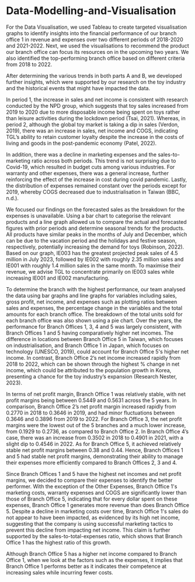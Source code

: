 # Data-Modelling-and-Visualisation

For the Data Visualisation, we used Tableau to create targeted visualisation graphs to identify insights into the financial performance of our branch office 1 in revenue and expenses over two different periods of 2018-2020 and 2021-2022. Next, we used the visualisations to recommend the product our branch office can focus its resources on in the upcoming two years. We also identified the top-performing branch office based on different criteria from 2018 to 2022. 

After determining the various trends in both parts A and B, we developed further insights, which were supported by our research on the toy industry and the historical events that might have impacted the data.

In period 1, the increase in sales and net income is consistent with research conducted by the NPD group, which suggests that toy sales increased from 2019 to 2020 due to more disposable income being spent on toys rather than leisure activities during the lockdown period (Tsai, 2021). Whereas, in period 2, although the global toy market is taking a dip in sales (Verdon, 2019), there was an increase in sales, net income and COGS, indicating TGL’s ability to retain customer loyalty despite the increase in the costs of living and goods in the post-pandemic economy (Patel, 2022).

In addition, there was a decline in marketing expenses and the sales-to-marketing ratio across both periods. This trend is not surprising due to Covid-19, which resulted in budget cuts among various industries. For warranty and other expenses, there was a general increase, further reinforcing the effect of the increase in cost during covid pandemic. Lastly, the distribution of expenses remained constant over the periods except for 2019, whereby COGS decreased due to industrialisation in Taiwan (BBC, n.d.). 

We focused our findings on the forecasted sales as the breakdown for the expenses is unavailable. Using a bar chart to categorise the relevant products and a line graph allowed us to compare the actual and forecasted figures with prior periods and determine seasonal trends for the products. All products have similar peaks in the months of July and December, which can be due to the vacation period and the holidays and festive season, respectively, potentially increasing the demand for toys (Robinson, 2022). Based on our graph, IE003 has the greatest projected peak sales of 4.5 million in July 2023, followed by IE002 with roughly 2.35 million sales and IE001 with roughly 1.4 million sales in the same month. To maximise their revenue, we advise TGL to concentrate primarily on IE003 sales while increasing IE001 and IE002 manufacturing.

To determine the branch with the highest performance, our team analysed the data using bar graphs and line graphs for variables including sales, gross profit, net income, and expenses such as plotting ratios between sales and expenses, the percentage change in the variables and the total amounts for each branch office. The breakdown of the total units sold for each branch office was also shown using a pie chart. Over the years, the performance for Branch Offices 1, 3, 4 and 5 was largely consistent, with Branch Offices 1 and 5 having comparatively higher net incomes. The difference in locations between Branch Office 5 in Taiwan, which focuses on industrialisation, and Branch Office 1 in Japan, which focuses on technology (UNESCO, 2019), could account for Branch Office 5's higher net income. In contrast, Branch Office 2’s net income increased rapidly from 2018 to 2022, which can be shown through the highest % change in net income, which could be attributed to the population growth in Korea, presenting a chance for the toy industry’s expansion (Research Nester, 2023). 

In terms of net profit margin, Branch Office 1 was relatively stable, with net profit margins being between 0.5449 and 0.5631 across the 5 years.  In comparison, Branch Office 2’s net profit margin increased rapidly from 0.2770 in 2018 to 0.3646 in 2019, and had minor fluctuations between 0.3646 and 0.3896 from 2019 to 2022. For Branch Office 3, the net profit margins were the lowest out of the 5 branches and a much lower increase, from 0.1929 to 0.2736, as compared to Branch Office 2. In Branch Office 4’s case, there was an increase from 0.3502 in 2018 to 0.4901 in 2021, with a slight dip to 0.4546 in 2022. As for Branch Office 5, it achieved relatively stable net profit margins between 0.38 and 0.44. Hence, Branch Offices 1 and 5 had stable net profit margins, demonstrating their ability to manage their expenses more efficiently compared to Branch Offices 2, 3 and 4.

Since Branch Offices 1 and 5 have the highest net incomes and net profit margins, we decided to compare their expenses to identify the better performer. With the exception of the Other Expenses, Branch Office 1's marketing costs, warranty expenses and COGS are significantly lower than those of Branch Office 5, indicating that for every dollar spent on these expenses, Branch Office 1 generates more revenue than does Branch Office 5. Despite a decline in marketing costs over time, Branch Office 1's sales do not appear to have been impacted, as evidenced by its high net income, suggesting that the company is using successful marketing tactics to prevent this decline from impacting net income. This claim is further supported by the sales-to-total-expenses ratio, which shows that Branch Office 1 has the highest ratio of this growth.

Although Branch Office 5 has a higher net income compared to Branch Office 1, when we look at the factors such as the expenses, it implies that Branch Office 1 performs better as it indicates their competence at increasing sales while incurring fewer costs.
